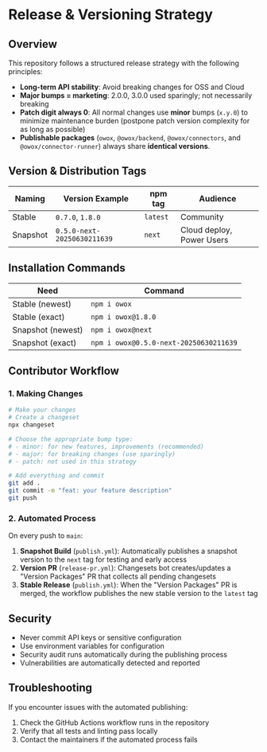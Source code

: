 # Release & Versioning Strategy

## Overview

This repository follows a structured release strategy with the following principles:

- **Long-term API stability**: Avoid breaking changes for OSS and Cloud
- **Major bumps = marketing**: 2.0.0, 3.0.0 used sparingly; not necessarily breaking
- **Patch digit always 0**: All normal changes use **minor** bumps (`x.y.0`) to minimize maintenance burden (postpone patch version complexity for as long as possible)
- **Publishable packages** (`owox`, `@owox/backend`, `@owox/connectors`, and `@owox/connector-runner`) always share **identical versions**.

## Version & Distribution Tags

| Naming   | Version Example              | npm tag | Audience                 |
|----------|------------------------------|---------|--------------------------|
| Stable   | `0.7.0`, `1.8.0`             | `latest`| Community                |
| Snapshot | `0.5.0-next-20250630211639`  | `next`  | Cloud deploy, Power Users|

## Installation Commands

| Need            | Command                             |
| --------------- | ----------------------------------- |
| Stable (newest) | `npm i owox`                      |
| Stable (exact)  | `npm i owox@1.8.0`                |
| Snapshot (newest)| `npm i owox@next`                 |
| Snapshot (exact) | `npm i owox@0.5.0-next-20250630211639` |

## Contributor Workflow

### 1. Making Changes

```bash
# Make your changes
# Create a changeset
npx changeset

# Choose the appropriate bump type:
# - minor: for new features, improvements (recommended)
# - major: for breaking changes (use sparingly)
# - patch: not used in this strategy

# Add everything and commit
git add .
git commit -m "feat: your feature description"
git push
```

### 2. Automated Process

On every push to `main`:
1. **Snapshot Build** (`publish.yml`): Automatically publishes a snapshot version to the `next` tag for testing and early access
2. **Version PR** (`release-pr.yml`): Changesets bot creates/updates a "Version Packages" PR that collects all pending changesets
3. **Stable Release** (`publish.yml`): When the "Version Packages" PR is merged, the workflow publishes the new stable version to the `latest` tag

## Security

- Never commit API keys or sensitive configuration
- Use environment variables for configuration
- Security audit runs automatically during the publishing process
- Vulnerabilities are automatically detected and reported

## Troubleshooting

If you encounter issues with the automated publishing:

1. Check the GitHub Actions workflow runs in the repository
2. Verify that all tests and linting pass locally
3. Contact the maintainers if the automated process fails